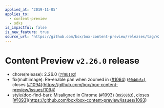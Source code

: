 ```yaml
---
applied_at: '2019-11-05'
applies_to:
  - content-preview
  - sdks
is_impactful: false
is_new_feature: true
source_url: 'https://github.com/box/box-content-preview/releases/tag/v2.26.0'
---
```


# Content Preview `v2.26.0` release


* chore(release): 2.26.0 ([`7f8b102`](https://github.com/box/box-content-preview/commit[`7f8b102`](https://github.com/box/box-content-preview/commit/7f8b102)))
* fix(multiimage): Re-enable pan when zoomed in ([#1094](https://github.com/box/box-content-preview/pull/1094)) ([`004db6c`](https://github.com/box/box-content-preview/commit[`004db6c`](https://github.com/box/box-content-preview/commit/004db6c))), closes [[#1094](https://github.com/box/box-content-preview/pull/1094)](https://github.com/box/box-content-preview/issues/1094)
* style(doc-find-bar): Misaligned in Chrome ([#1093](https://github.com/box/box-content-preview/pull/1093)) ([`09508b3`](https://github.com/box/box-content-preview/commit[`09508b3`](https://github.com/box/box-content-preview/commit/09508b3))), closes [[#1093](https://github.com/box/box-content-preview/pull/1093)](https://github.com/box/box-content-preview/issues/1093)



